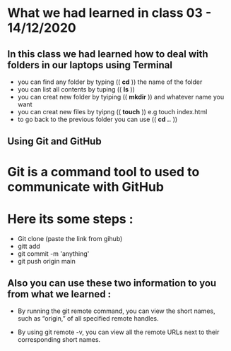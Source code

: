 # What we had learned in class 03 - 14/12/2020


## In this class we had learned how to deal with folders in our laptops using Terminal 

+ you can find any folder by typing (( **cd** )) the name of the folder 
+ you can list all contents by tuping (( **ls** ))
+ you can creat new folder by tyiping (( **mkdir** )) and whatever name you want 
+ you can creat new files by tyipng (( **touch** )) e.g touch index.html
+ to go back to the previous folder you can use (( **cd ..** ))

## Using Git and GitHub

# Git is a command tool to used to communicate with GitHub 
# Here its some steps :
+ Git clone (paste the link from gihub)
+ gitt add
+ git commit -m 'anything'
+ git push origin main

## Also you can use these two information to you from what we learned : 

+ By running the git remote command, you can view the short names, such as “origin,” of all specified remote handles.

+ By using git remote -v, you can view all the remote URLs next to their corresponding short names.
